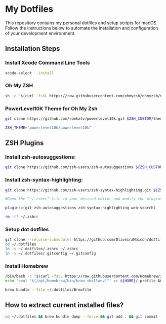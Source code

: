 # My Dotfiles

This repository contains my personal dotfiles and setup scripts for macOS. Follow the instructions below to automate the installation and configuration of your development environment.

## Installation Steps

### Install Xcode Command Line Tools
```sh
xcode-select --install
```

### Oh My ZSH
```sh
sh -c "$(curl -fsSL https://raw.githubusercontent.com/ohmyzsh/ohmyzsh/master/tools/install.sh)"
```
### PowerLevel10K Theme for Oh My Zsh
```sh
git clone https://github.com/romkatv/powerlevel10k.git $ZSH_CUSTOM/themes/powerlevel10k

ZSH_THEME="powerlevel10k/powerlevel10k"
```
## ZSH Plugins

### Install zsh-autosuggestions:

```sh
git clone https://github.com/zsh-users/zsh-autosuggestions ${ZSH_CUSTOM:-~/.oh-my-zsh/custom}/plugins/zsh-autosuggestions
```
### Install zsh-syntax-highlighting:

```sh
git clone https://github.com/zsh-users/zsh-syntax-highlighting.git ${ZSH_CUSTOM:-~/.oh-my-zsh/custom}/plugins/zsh-syntax-highlighting
```
```sh
#Open the ”~/.zshrc” file in your desired editor and modify the plugins line to what you see below.

plugins=(git zsh-autosuggestions zsh-syntax-highlighting web-search)
```

```sh
rm -rf ~/.zshrc
```
### Setup dot dotfiles
```sh
git clone --recurse-submodules https://github.com/OliveiraMaicon/dotfiles.git ~/.dotfiles
cd ~/.dotfiles
ln -s ~/.dotfiles/.zshrc ~/.zshrc
ln -s ~/.dotfiles/.gitconfig ~/.gitconfig
```
### Install Homebrew

```sh
/bin/bash -c "$(curl -fsSL https://raw.githubusercontent.com/Homebrew/install/HEAD/install.sh)"
echo 'eval "$(/opt/homebrew/bin/brew shellenv)"' >> ${HOME}/.profile && eval "$(/opt/homebrew/bin/brew shellenv)"

brew bundle --file ~/.dotfiles/Brewfile
```
## How to extract current installed files?
```sh
cd ~/.dotfiles && brew bundle dump --force && git add . && git commit -m "update" && git push 
```
